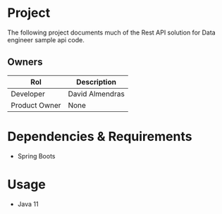 # Project

The following project documents much of the Rest API solution for Data engineer sample api code.

## Owners

| Rol               |  Description           |
|---                |---                     |
| Developer         |  David Almendras       |
| Product Owner     |  None                  |

# Dependencies & Requirements

- Spring Boots

# Usage

- Java 11